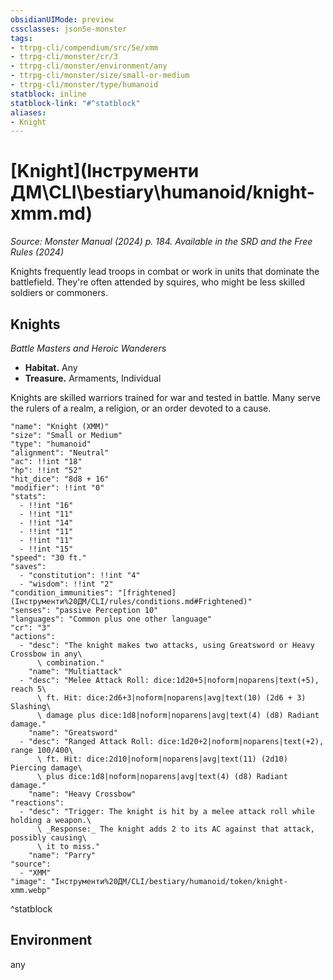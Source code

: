 ```yaml
---
obsidianUIMode: preview
cssclasses: json5e-monster
tags:
- ttrpg-cli/compendium/src/5e/xmm
- ttrpg-cli/monster/cr/3
- ttrpg-cli/monster/environment/any
- ttrpg-cli/monster/size/small-or-medium
- ttrpg-cli/monster/type/humanoid
statblock: inline
statblock-link: "#^statblock"
aliases:
- Knight
---
```

# [Knight](Інструменти ДМ\CLI\bestiary\humanoid/knight-xmm.md)
*Source: Monster Manual (2024) p. 184. Available in the <span title='Systems Reference Document (5.2)'>SRD</span> and the Free Rules (2024)*  

Knights frequently lead troops in combat or work in units that dominate the battlefield. They're often attended by squires, who might be less skilled soldiers or commoners.

## Knights

*Battle Masters and Heroic Wanderers*

- **Habitat.** Any  
- **Treasure.** Armaments, Individual  

Knights are skilled warriors trained for war and tested in battle. Many serve the rulers of a realm, a religion, or an order devoted to a cause.

```statblock
"name": "Knight (XMM)"
"size": "Small or Medium"
"type": "humanoid"
"alignment": "Neutral"
"ac": !!int "18"
"hp": !!int "52"
"hit_dice": "8d8 + 16"
"modifier": !!int "0"
"stats":
  - !!int "16"
  - !!int "11"
  - !!int "14"
  - !!int "11"
  - !!int "11"
  - !!int "15"
"speed": "30 ft."
"saves":
  - "constitution": !!int "4"
  - "wisdom": !!int "2"
"condition_immunities": "[frightened](Інструменти%20ДМ/CLI/rules/conditions.md#Frightened)"
"senses": "passive Perception 10"
"languages": "Common plus one other language"
"cr": "3"
"actions":
  - "desc": "The knight makes two attacks, using Greatsword or Heavy Crossbow in any\
      \ combination."
    "name": "Multiattack"
  - "desc": "Melee Attack Roll: dice:1d20+5|noform|noparens|text(+5), reach 5\
      \ ft. Hit: dice:2d6+3|noform|noparens|avg|text(10) (2d6 + 3) Slashing\
      \ damage plus dice:1d8|noform|noparens|avg|text(4) (d8) Radiant damage."
    "name": "Greatsword"
  - "desc": "Ranged Attack Roll: dice:1d20+2|noform|noparens|text(+2), range 100/400\
      \ ft. Hit: dice:2d10|noform|noparens|avg|text(11) (2d10) Piercing damage\
      \ plus dice:1d8|noform|noparens|avg|text(4) (d8) Radiant damage."
    "name": "Heavy Crossbow"
"reactions":
  - "desc": "Trigger: The knight is hit by a melee attack roll while holding a weapon.\
      \ _Response:_ The knight adds 2 to its AC against that attack, possibly causing\
      \ it to miss."
    "name": "Parry"
"source":
  - "XMM"
"image": "Інструменти%20ДМ/CLI/bestiary/humanoid/token/knight-xmm.webp"
```
^statblock

## Environment

any